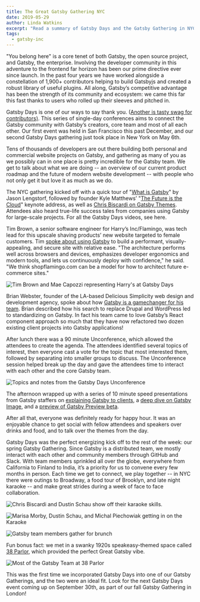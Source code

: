 ```yaml
---
title: The Great Gatsby Gathering NYC
date: 2019-05-29
author: Linda Watkins
excerpt: "Read a summary of Gatsby Days and the Gatsby Gathering in NYC, including links to talks by Gatsby co-founder Kyle Mathews and other team members"
tags:
  - gatsby-inc
---
```


"You belong here" is a core tenet of both Gatsby, the open source project, and Gatsby, the enterprise. Involving the developer community in this adventure to the frontend far horizon has been our prime directive ever since launch. In the past four years we have worked alongside a constellation of 1,900+ contributors helping to build Gatsbyjs and created a robust library of useful plugins. All along, Gatsby’s competitive advantage has been the strength of its community and ecosystem: we came this far this fast thanks to users who rolled up their sleeves and pitched in.

Gatsby Days is one of our ways to say thank you. ([Another is tasty swag for contributors)](https://gatsbyjs.org/contributing/contributor-swag). This series of single-day conferences aims to connect the Gatsby community with Gatsby’s creators, core team and most of all each other. Our first event was held in San Francisco this past December, and our second Gatsby Days gathering just took place in New York on May 6th.

Tens of thousands of developers are out there building both personal and commercial website projects on Gatsby, and gathering as many of you as we possibly can in one place is pretty incredible for the Gatsby team. We get to talk about what we are doing -- an overview of our current product roadmap and the future of modern website development -- with people who not only get it but love it as much as we do.

The NYC gathering kicked off with a quick tour of "[What is Gatsby](https://www.gatsbyjs.com/gatsby-days-NYC-jason)" by Jason Lengstorf, followed by founder Kyle Matthews’ "[The Future is the Cloud](https://www.gatsbyjs.com/gatsby-days-NYC-keynote-kyle)" keynote address, as well as [Chris Biscardi on Gatsby Themes](https://www.gatsbyjs.com/gatsby-days-NYC-themes). Attendees also heard true-life success tales from companies using Gatsby for large-scale projects. For all the Gatsby Days videos, see here.

Tim Brown, a senior software engineer for Harry’s Inc/Flamingo, was tech lead for this upscale shaving products’ new website targeted to female customers. Tim [spoke about using Gatsby](https://www.gatsbyjs.com/gatsby-days-NYC-flamingo) to build a performant, visually-appealing, and secure site with relative ease. "The architecture performs well across browsers and devices, emphasizes developer ergonomics and modern tools, and lets us continuously deploy with confidence," he said. "We think shopflamingo.com can be a model for how to architect future e-commerce sites."

![Tim Brown and Mae Capozzi representing Harry's at Gatsby Days](./images/harrys.jpg)

Brian Webster, founder of the LA-based Delicious Simplicity web design and development agency, spoke about how [Gatsby is a gamechanger for his team](https://www.gatsbyjs.com/gatsby-days-NYC-delicious-simplicity). Brian described how his search to replace Drupal and WordPress led to standardizing on Gatsby. In fact his team came to love Gatsby’s React component approach so much that they have now refactored two dozen existing client projects into Gatsby applications!

After lunch there was a 90 minute Unconference, which allowed the attendees to create the agenda. The attendees identified several topics of interest, then everyone cast a vote for the topic that most interested them, followed by separating into smaller groups to discuss. The Unconference session helped break up the day and gave the attendees time to interact with each other and the core Gatsby team.

![Topics and notes from the Gatsby Days Unconference](./images/unconference.jpg)

The afternoon wrapped up with a series of 10 minute speed presentations from Gatsby staffers on [explaining Gatsby to clients](https://www.gatsbyjs.com/gatsby-days-NYC-clients), a [deep dive on Gatsby Image](https://www.gatsbyjs.com/gatsby-days-NYC-images), and a [preview of Gatsby Preview beta](https://www.gatsbyjs.com/gatsby-days-NYC-preview).

After all that, everyone was definitely ready for happy hour. It was an enjoyable chance to get social with fellow attendees and speakers over drinks and food, and to talk over the themes from the day.

Gatsby Days was the perfect energizing kick off to the rest of the week: our spring Gatsby Gathering. Since Gatsby is a distributed team, we mostly interact with each other and community members through GitHub and Slack. With team members sprinkled all over the globe, everywhere from California to Finland to India, it’s a priority for us to convene every few months in person. Each time we get to connect, we play together -- in NYC there were outings to Broadway, a food tour of Brooklyn, and late night karaoke -- and make great strides during a week of face to face collaboration.

![Chris Biscardi and Dustin Schau show off their karaoke skills.](./images/chris-dustin.jpg)

![Marisa Morby, Dustin Schau, and Michal Piechowiak getting in on the Karaoke](./images/marisa-dustin-michal.jpg)

![Gatsby team members gather for brunch](./images/lunch.jpg)

Fun bonus fact: we met in a swanky 1920s speakeasy-themed space called [38 Parlor](https://liquidspace.com/us/ny/new-york/38-parlor), which provided the perfect Great Gatsby vibe.

![Most of the Gatsby Team at 38 Parlor](./images/team.jpg)

This was the first time we incorporated Gatsby Days into one of our Gatsby Gatherings, and the two were an ideal fit. Look for the next Gatsby Days event coming up on September 30th, as part of our fall Gatsby Gathering in London!
